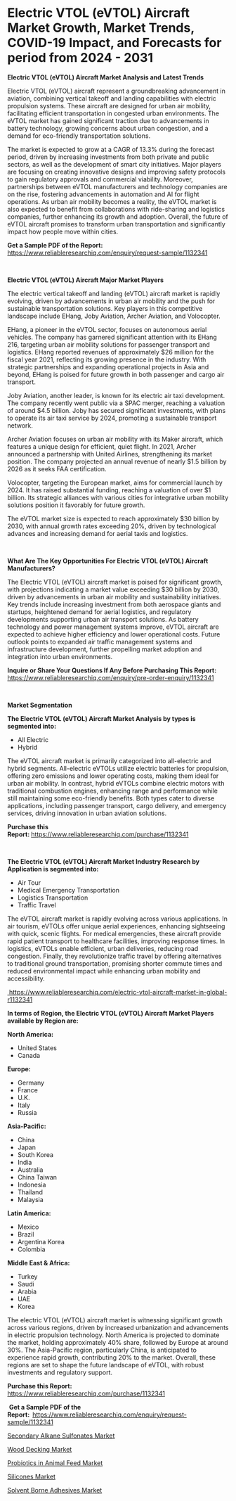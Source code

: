 <p><h1>Electric VTOL (eVTOL) Aircraft Market Growth, Market Trends, COVID-19 Impact, and Forecasts for period from 2024 - 2031</h1></p><p><strong>Electric VTOL (eVTOL) Aircraft Market Analysis and Latest Trends</strong></p>
<p><p>Electric VTOL (eVTOL) aircraft represent a groundbreaking advancement in aviation, combining vertical takeoff and landing capabilities with electric propulsion systems. These aircraft are designed for urban air mobility, facilitating efficient transportation in congested urban environments. The eVTOL market has gained significant traction due to advancements in battery technology, growing concerns about urban congestion, and a demand for eco-friendly transportation solutions. </p><p>The market is expected to grow at a CAGR of 13.3% during the forecast period, driven by increasing investments from both private and public sectors, as well as the development of smart city initiatives. Major players are focusing on creating innovative designs and improving safety protocols to gain regulatory approvals and commercial viability. Moreover, partnerships between eVTOL manufacturers and technology companies are on the rise, fostering advancements in automation and AI for flight operations. As urban air mobility becomes a reality, the eVTOL market is also expected to benefit from collaborations with ride-sharing and logistics companies, further enhancing its growth and adoption. Overall, the future of eVTOL aircraft promises to transform urban transportation and significantly impact how people move within cities.</p></p>
<p><strong>Get a Sample PDF of the Report:&nbsp;</strong> <a href="https://www.reliableresearchiq.com/enquiry/request-sample/1132341?utm_campaign=1137&utm_medium=2&utm_source=Github&utm_content=ia&utm_term=03102024&utm_id=electric-vtol-evtol-aircraft">https://www.reliableresearchiq.com/enquiry/request-sample/1132341</a></p>
<p>&nbsp;</p>
<p><strong>Electric VTOL (eVTOL) Aircraft Major Market Players</strong></p>
<p><p>The electric vertical takeoff and landing (eVTOL) aircraft market is rapidly evolving, driven by advancements in urban air mobility and the push for sustainable transportation solutions. Key players in this competitive landscape include EHang, Joby Aviation, Archer Aviation, and Volocopter.</p><p>EHang, a pioneer in the eVTOL sector, focuses on autonomous aerial vehicles. The company has garnered significant attention with its EHang 216, targeting urban air mobility solutions for passenger transport and logistics. EHang reported revenues of approximately $26 million for the fiscal year 2021, reflecting its growing presence in the industry. With strategic partnerships and expanding operational projects in Asia and beyond, EHang is poised for future growth in both passenger and cargo air transport.</p><p>Joby Aviation, another leader, is known for its electric air taxi development. The company recently went public via a SPAC merger, reaching a valuation of around $4.5 billion. Joby has secured significant investments, with plans to operate its air taxi service by 2024, promoting a sustainable transport network.</p><p>Archer Aviation focuses on urban air mobility with its Maker aircraft, which features a unique design for efficient, quiet flight. In 2021, Archer announced a partnership with United Airlines, strengthening its market position. The company projected an annual revenue of nearly $1.5 billion by 2026 as it seeks FAA certification.</p><p>Volocopter, targeting the European market, aims for commercial launch by 2024. It has raised substantial funding, reaching a valuation of over $1 billion. Its strategic alliances with various cities for integrative urban mobility solutions position it favorably for future growth.</p><p>The eVTOL market size is expected to reach approximately $30 billion by 2030, with annual growth rates exceeding 20%, driven by technological advances and increasing demand for aerial taxis and logistics.</p></p>
<p>&nbsp;</p>
<p><strong>What Are The Key Opportunities For Electric VTOL (eVTOL) Aircraft Manufacturers?</strong></p>
<p><p>The Electric VTOL (eVTOL) aircraft market is poised for significant growth, with projections indicating a market value exceeding $30 billion by 2030, driven by advancements in urban air mobility and sustainability initiatives. Key trends include increasing investment from both aerospace giants and startups, heightened demand for aerial logistics, and regulatory developments supporting urban air transport solutions. As battery technology and power management systems improve, eVTOL aircraft are expected to achieve higher efficiency and lower operational costs. Future outlook points to expanded air traffic management systems and infrastructure development, further propelling market adoption and integration into urban environments.</p></p>
<p><strong>Inquire or Share Your Questions If Any Before Purchasing This Report:</strong> <a href="https://www.reliableresearchiq.com/enquiry/pre-order-enquiry/1132341?utm_campaign=1137&utm_medium=2&utm_source=Github&utm_content=ia&utm_term=03102024&utm_id=electric-vtol-evtol-aircraft">https://www.reliableresearchiq.com/enquiry/pre-order-enquiry/1132341</a></p>
<p>&nbsp;</p>
<p><strong>Market Segmentation</strong></p>
<p><strong>The Electric VTOL (eVTOL) Aircraft Market Analysis by types is segmented into:</strong></p>
<p><ul><li>All Electric</li><li>Hybrid</li></ul></p>
<p><p>The eVTOL aircraft market is primarily categorized into all-electric and hybrid segments. All-electric eVTOLs utilize electric batteries for propulsion, offering zero emissions and lower operating costs, making them ideal for urban air mobility. In contrast, hybrid eVTOLs combine electric motors with traditional combustion engines, enhancing range and performance while still maintaining some eco-friendly benefits. Both types cater to diverse applications, including passenger transport, cargo delivery, and emergency services, driving innovation in urban aviation solutions.</p></p>
<p><strong>Purchase this Report:&nbsp;</strong><a href="https://www.reliableresearchiq.com/purchase/1132341?utm_campaign=1137&utm_medium=2&utm_source=Github&utm_content=ia&utm_term=03102024&utm_id=electric-vtol-evtol-aircraft">https://www.reliableresearchiq.com/purchase/1132341</a></p>
<p>&nbsp;</p>
<p><strong>The Electric VTOL (eVTOL) Aircraft Market Industry Research by Application is segmented into:</strong></p>
<p><ul><li>Air Tour</li><li>Medical Emergency Transportation</li><li>Logistics Transportation</li><li>Traffic Travel</li></ul></p>
<p><p>The eVTOL aircraft market is rapidly evolving across various applications. In air tourism, eVTOLs offer unique aerial experiences, enhancing sightseeing with quick, scenic flights. For medical emergencies, these aircraft provide rapid patient transport to healthcare facilities, improving response times. In logistics, eVTOLs enable efficient, urban deliveries, reducing road congestion. Finally, they revolutionize traffic travel by offering alternatives to traditional ground transportation, promising shorter commute times and reduced environmental impact while enhancing urban mobility and accessibility.</p></p>
<p><a href="https://www.reliableresearchiq.com/electric-vtol-aircraft-market-in-global-r1132341?utm_campaign=1137&utm_medium=2&utm_source=Github&utm_content=ia&utm_term=03102024&utm_id=electric-vtol-evtol-aircraft">&nbsp;https://www.reliableresearchiq.com/electric-vtol-aircraft-market-in-global-r1132341</a></p>
<p><strong>In terms of Region, the Electric VTOL (eVTOL) Aircraft Market Players available by Region are:</strong></p>
<p>
    <p> <strong> North America: </strong>
        <ul>
            <li>United States</li>
            <li>Canada</li>
        </ul>
        </p> 
    <p> <strong> Europe: </strong>
        <ul>
            <li>Germany</li>
            <li>France</li>
            <li>U.K.</li>
            <li>Italy</li>
            <li>Russia</li>
        </ul>
        </p> 
    <p> <strong> Asia-Pacific: </strong>
        <ul>
            <li>China</li>
            <li>Japan</li>
            <li>South Korea</li>
            <li>India</li>
            <li>Australia</li>
            <li>China Taiwan</li>
            <li>Indonesia</li>
            <li>Thailand</li>
            <li>Malaysia</li>
        </ul>
        </p> 
    <p> <strong> Latin America: </strong>
        <ul>
            <li>Mexico</li>
            <li>Brazil</li>
            <li>Argentina Korea</li>
            <li>Colombia</li>
        </ul>
        </p> 
    <p> <strong> Middle East & Africa: </strong>
        <ul>
            <li>Turkey</li>
            <li>Saudi</li>
            <li>Arabia</li>
            <li>UAE</li>
            <li>Korea</li>
        </ul>
    </p>
    </p>
<p><p>The electric VTOL (eVTOL) aircraft market is witnessing significant growth across various regions, driven by increased urbanization and advancements in electric propulsion technology. North America is projected to dominate the market, holding approximately 40% share, followed by Europe at around 30%. The Asia-Pacific region, particularly China, is anticipated to experience rapid growth, contributing 20% to the market. Overall, these regions are set to shape the future landscape of eVTOL, with robust investments and regulatory support.</p></p>
<p><strong>Purchase this Report: </strong><a href="https://www.reliableresearchiq.com/purchase/1132341?utm_campaign=1137&utm_medium=2&utm_source=Github&utm_content=ia&utm_term=03102024&utm_id=electric-vtol-evtol-aircraft">https://www.reliableresearchiq.com/purchase/1132341</a></p>
<p>&nbsp;<strong>Get a Sample PDF of the Report:&nbsp;&nbsp;</strong><a href="https://www.reliableresearchiq.com/enquiry/request-sample/1132341?utm_campaign=1137&utm_medium=2&utm_source=Github&utm_content=ia&utm_term=03102024&utm_id=electric-vtol-evtol-aircraft">https://www.reliableresearchiq.com/enquiry/request-sample/1132341</a></p>
<p><strong></strong></p>
<p><p><a href="https://www.linkedin.com/pulse/secondary-alkane-sulfonates-market-global-trends-forecast-491ic?utm_campaign=1137&utm_medium=2&utm_source=Github&utm_content=ia&utm_term=03102024&utm_id=electric-vtol-evtol-aircraft">Secondary Alkane Sulfonates Market</a></p><p><a href="https://www.linkedin.com/pulse/market-dynamics-future-trends-global-wood-decking-sector-forecasted-vxhoc?utm_campaign=1137&utm_medium=2&utm_source=Github&utm_content=ia&utm_term=03102024&utm_id=electric-vtol-evtol-aircraft">Wood Decking Market</a></p><p><a href="https://www.linkedin.com/pulse/future-probiotics-animal-feed-market-global-forecast-trends-r6fsf?utm_campaign=1137&utm_medium=2&utm_source=Github&utm_content=ia&utm_term=03102024&utm_id=electric-vtol-evtol-aircraft">Probiotics in Animal Feed Market</a></p><p><a href="https://www.linkedin.com/pulse/emerging-silicones-market-opportunities-analysis-investors-flzxc?utm_campaign=1137&utm_medium=2&utm_source=Github&utm_content=ia&utm_term=03102024&utm_id=electric-vtol-evtol-aircraft">Silicones Market</a></p><p><a href="https://www.linkedin.com/pulse/unlocking-growth-potential-strategic-analysis-solvent-borne-jj4fc?utm_campaign=1137&utm_medium=2&utm_source=Github&utm_content=ia&utm_term=03102024&utm_id=electric-vtol-evtol-aircraft">Solvent Borne Adhesives Market</a></p></p>